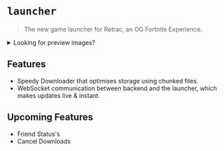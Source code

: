 # `launcher`

> The new game launcher for Retrac, an OG Fortnite Experience.

<details>
  
  <br>

<summary>Looking for preview images?</summary>

`themes`

![image](https://github.com/user-attachments/assets/65262606-f9c2-4fd6-a709-8ea205d0f669)


`homepage so far`

![image](https://github.com/user-attachments/assets/40101c12-3baa-4ae2-a295-8c6c2aa5a634)

`finally a downloader`

![image](https://github.com/user-attachments/assets/198dddfd-2388-40ec-9e15-d9f98129bd5c)

`server status`

![image](https://github.com/user-attachments/assets/e7d79743-eefb-4118-a8fe-868a1a430682)

`nice error messages so users can report easily`

![image](https://github.com/user-attachments/assets/66cffdba-c9f9-4740-8510-85d40d861aac)

`donate tab`

![image](https://github.com/user-attachments/assets/58ff282b-e0e0-4410-9f38-a021ff7dc68d)

`leaderboard`

![image](https://github.com/user-attachments/assets/2c93c6e6-ba64-4356-8d49-d212c5e652c2)

`library`

![image](https://github.com/user-attachments/assets/05ac3dca-365c-4813-affe-cbfa5e035fa8)

`settings`

![image](https://github.com/user-attachments/assets/c57a3f6d-f2ce-4985-b751-bd50f5104e52)

</details>

## Features

- Speedy Downloader that optimises storage using chunked files.
- WebSocket communication between backend and the launcher, which makes updates live & instant.

## Upcoming Features

- Friend Status's
- Cancel Downloads
